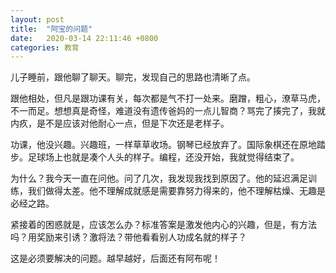```yaml
---
layout: post
title:  "阿宝的问题"
date:   2020-03-14 22:11:46 +0800
categories: 教育
---
```


儿子睡前，跟他聊了聊天。聊完，发现自己的思路也清晰了点。

跟他相处，但凡是跟功课有关，每次都是气不打一处来。磨蹭，粗心，潦草马虎，不一而足。想想真是奇怪，难道没有遗传爸妈的一点儿智商？骂完了揍完了，我就内疚，是不是应该对他耐心一点，但是下次还是老样子。

功课，他没兴趣。兴趣班，一样草草收场。钢琴已经放弃了。国际象棋还在原地踏步。足球场上也就是凑个人头的样子。编程，还没开始，我就觉得结束了。

为什么？我今天一直在问他。问了几次，我发现我找到原因了。他的延迟满足训练，我们做得太差。他不理解成就感是需要靠努力得来的，他不理解枯燥、无趣是必经之路。

紧接着的困惑就是，应该怎么办？标准答案是激发他内心的兴趣，但是，有方法吗？用奖励来引诱？激将法？带他看看别人功成名就的样子？

这是必须要解决的问题。越早越好，后面还有阿布呢！